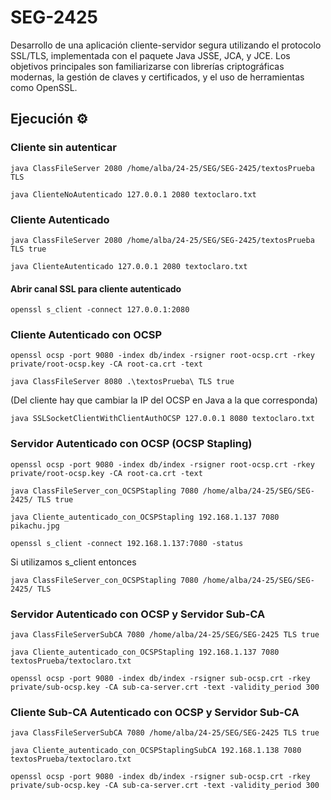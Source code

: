 # SEG-2425

Desarrollo de una aplicación cliente-servidor segura utilizando el protocolo SSL/TLS, implementada con el paquete Java JSSE, JCA, y JCE. 
Los objetivos principales son familiarizarse con librerías criptográficas modernas, la gestión de claves y certificados, y el uso de herramientas como OpenSSL.

## Ejecución ⚙️

### Cliente sin autenticar
```
java ClassFileServer 2080 /home/alba/24-25/SEG/SEG-2425/textosPrueba TLS
```
```
java ClienteNoAutenticado 127.0.0.1 2080 textoclaro.txt
```

### Cliente Autenticado
```
java ClassFileServer 2080 /home/alba/24-25/SEG/SEG-2425/textosPrueba TLS true
```
```
java ClienteAutenticado 127.0.0.1 2080 textoclaro.txt 
```
#### Abrir canal SSL para cliente autenticado
```
openssl s_client -connect 127.0.0.1:2080 
```

### Cliente Autenticado con OCSP

```
openssl ocsp -port 9080 -index db/index -rsigner root-ocsp.crt -rkey private/root-ocsp.key -CA root-ca.crt -text
```

```
java ClassFileServer 8080 .\textosPrueba\ TLS true
```

(Del cliente hay que cambiar la IP del OCSP en Java a la que corresponda)
```
java SSLSocketClientWithClientAuthOCSP 127.0.0.1 8080 textoclaro.txt
```

### Servidor Autenticado con OCSP (OCSP Stapling)

```
openssl ocsp -port 9080 -index db/index -rsigner root-ocsp.crt -rkey private/root-ocsp.key -CA root-ca.crt -text
```

```
java ClassFileServer_con_OCSPStapling 7080 /home/alba/24-25/SEG/SEG-2425/ TLS true
```

```
java Cliente_autenticado_con_OCSPStapling 192.168.1.137 7080 pikachu.jpg
```

```
openssl s_client -connect 192.168.1.137:7080 -status
```

Si utilizamos s_client entonces
```
java ClassFileServer_con_OCSPStapling 7080 /home/alba/24-25/SEG/SEG-2425/ TLS
```
### Servidor Autenticado con OCSP y Servidor Sub-CA

```
java ClassFileServerSubCA 7080 /home/alba/24-25/SEG/SEG-2425 TLS true
```

```
java Cliente_autenticado_con_OCSPStapling 192.168.1.137 7080 textosPrueba/textoclaro.txt
```

```
openssl ocsp -port 9080 -index db/index -rsigner sub-ocsp.crt -rkey private/sub-ocsp.key -CA sub-ca-server.crt -text -validity_period 300
```

### Cliente Sub-CA Autenticado con OCSP y Servidor Sub-CA

```
java ClassFileServerSubCA 7080 /home/alba/24-25/SEG/SEG-2425 TLS true
```

```
java Cliente_autenticado_con_OCSPStaplingSubCA 192.168.1.138 7080 textosPrueba/textoclaro.txt
```

```
openssl ocsp -port 9080 -index db/index -rsigner sub-ocsp.crt -rkey private/sub-ocsp.key -CA sub-ca-server.crt -text -validity_period 300
```